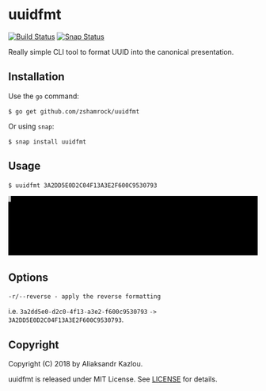 # uuidfmt

[![Build Status](https://travis-ci.org/zshamrock/uuidfmt.svg?branch=master)](https://travis-ci.org/zshamrock/uuidfmt)
[![Snap Status](https://build.snapcraft.io/badge/zshamrock/uuidfmt.svg)](https://build.snapcraft.io/user/zshamrock/uuidfmt)

Really simple CLI tool to format UUID into the canonical presentation.

## Installation

Use the `go` command:

	$ go get github.com/zshamrock/uuidfmt

Or using `snap`:

    $ snap install uuidfmt

## Usage

    $ uuidfmt 3A2DD5E0D2C04F13A3E2F600C9530793

![uuidfmt](uuidfmt.gif)

## Options

    -r/--reverse - apply the reverse formatting

i.e. `3a2dd5e0-d2c0-4f13-a3e2-f600c9530793` `->` `3A2DD5E0D2C04F13A3E2F600C9530793`.

## Copyright

Copyright (C) 2018 by Aliaksandr Kazlou.

uuidfmt is released under MIT License.
See [LICENSE](https://github.com/zshamrock/uuidfmt/blob/master/LICENSE) for details.